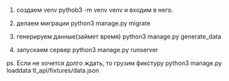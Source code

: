 1. создаем venv pythob3 -m venv venv и входим в него.

2. делаем миграции python3 manage.py migrate

3. генерируем данные(займет время) python3 manage.py generate_data

4. запускаем сервер python3 manage.py runserver

ps.
Если не хочется долго ждать, то грузим фикстуру python3 manage.py loaddata tl_api/fixtures/data.json
